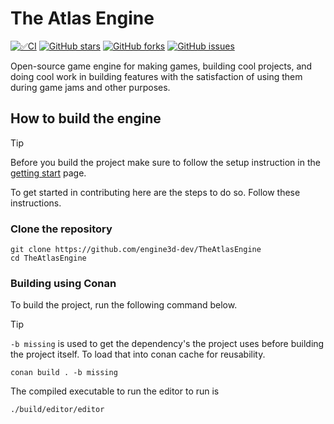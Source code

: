 # The Atlas Engine

[![✅CI](https://github.com/engine3d-dev/TheAtlasEngine/actions/workflows/clang-format-deploy.yml/badge.svg)](https://github.com/engine3d-dev/TheAtlasEngine/actions/workflows/clang-format-deploy.yml)
[![GitHub stars](https://img.shields.io/github/stars/engine3d-dev/TheAtlasEngine.svg)](https://github.com/engine3d-dev/TheAtlasEngine/stargazers)
[![GitHub forks](https://img.shields.io/github/forks/engine3d-dev/TheAtlasEngine.svg)](https://github.com/engine3d-dev/TheAtlasEngine/network)
[![GitHub issues](https://img.shields.io/github/issues/engine3d-dev/TheAtlasEngine.svg)](https://github.com/engine3d-dev/TheAtlasEngine/issues)

Open-source game engine for making games, building cool projects, and doing cool work in building features with the satisfaction of using them during game jams and other purposes.

## How to build the engine

> [!TIP]
> Before you build the project make sure to follow the setup instruction in the [getting start](https://engine3d-dev.github.io/0.1/getting_started/) page.

To get started in contributing here are the steps to do so. Follow these instructions.

### Clone the repository

```
git clone https://github.com/engine3d-dev/TheAtlasEngine
cd TheAtlasEngine
```

### Building using Conan

To build the project, run the following command below.

> [!TIP]
> `-b missing` is used to get the dependency's the project uses before building the project itself. To load that into conan cache for reusability.

```
conan build . -b missing
```


The compiled executable to run the editor to run is

```
./build/editor/editor
```
